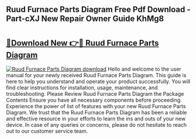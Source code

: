 ## Ruud Furnace Parts Diagram Free Pdf Download - Part-cXJ New Repair Owner Guide KhMg8

# <h2><a href="http://dfmweo6.blite.top/?on=Ruud+Furnace+Parts+Diagram">🔗Download New 👉🔴 Ruud Furnace Parts Diagram</a></h2>

[![Ruud Furnace Parts Diagram download](https://i.imgur.com/lujVjoI.png)](http://dfmweo6.blite.top/?on=Ruud+Furnace+Parts+Diagram)
Hello and welcome to the user manual for your newly received Ruud Furnace Parts Diagram. This guide is here to help you understand and operate your product successfully. You will find clear instructions for installation, usage, maintenance, and troubleshooting. Please Review Ruud Furnace Parts Diagram the Package Contents Ensure you have all necessary components before proceeding. Experience the power of list of features with your new Ruud Furnace Parts Diagram. We trust that the Ruud Furnace Parts Diagram has been a reliable and effective resource in your efforts to learn the ins and outs of your new device. In case of any queries or concerns, please do not hesitate to reach out to our customer service team.
